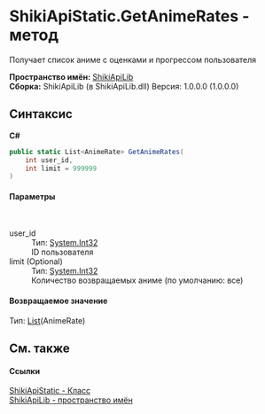 # ShikiApiStatic.GetAnimeRates - метод
 

Получает список аниме с оценками и прогрессом пользователя

**Пространство имён:**&nbsp;<a href="N_ShikiApiLib">ShikiApiLib</a><br />**Сборка:**&nbsp;ShikiApiLib (в ShikiApiLib.dll) Версия: 1.0.0.0 (1.0.0.0)

## Синтаксис

**C#**<br />
``` C#
public static List<AnimeRate> GetAnimeRates(
	int user_id,
	int limit = 999999
)
```


#### Параметры
&nbsp;<dl><dt>user_id</dt><dd>Тип:&nbsp;<a href="http://msdn2.microsoft.com/ru-ru/library/td2s409d" target="_blank">System.Int32</a><br />ID пользователя</dd><dt>limit (Optional)</dt><dd>Тип:&nbsp;<a href="http://msdn2.microsoft.com/ru-ru/library/td2s409d" target="_blank">System.Int32</a><br />Количество возвращаемых аниме (по умолчанию: все)</dd></dl>

#### Возвращаемое значение
Тип:&nbsp;<a href="http://msdn2.microsoft.com/ru-ru/library/6sh2ey19" target="_blank">List</a>(AnimeRate)

## См. также


#### Ссылки
<a href="T_ShikiApiLib_ShikiApiStatic">ShikiApiStatic - Класс</a><br /><a href="N_ShikiApiLib">ShikiApiLib - пространство имён</a><br />